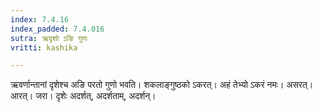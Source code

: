 ```yaml
---
index: 7.4.16
index_padded: 7.4.016
sutra: ऋदृशो ऽङि गुणः
vritti: kashika

---
```

ऋवर्णान्तानां दृशेश्च अङि परतो गुणो भवति। शकलाङ्गुष्ठको ऽकरत्। अहं तेभ्यो ऽकरं नमः। असरत्। आरत्। जरा। दृशेः अदर्शत्, अदर्शताम्, अदर्शन्।